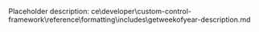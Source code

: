 Placeholder description: ce\developer\custom-control-framework\reference\formatting\includes\getweekofyear-description.md